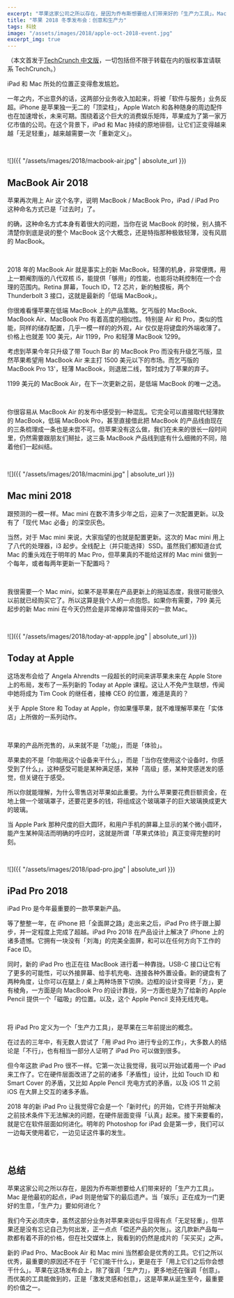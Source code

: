 ```yaml
---
excerpt: "苹果这家公司之所以存在，是因为乔布斯想要给人们带来好的「生产力工具」。Mac 是他最初的起点，iPad 则是他留下的最后遗产。当「娱乐」正在成为一门更好的生意，「生产力」要如何进化？"
title: "苹果 2018 冬季发布会：创意和生产力"
tags: 科技
image: "/assets/images/2018/apple-oct-2018-event.jpg"
excerpt_img: true
---
```


（本文首发于[TechCrunch 中文版](https://techcrunch.cn/)，一切包括但不限于转载在内的版权事宜请联系 TechCrunch。）

iPad 和 Mac 所处的位置正变得愈发尴尬。

一年之内，不出意外的话，这两部分业务收入加起来，将被「软件与服务」业务反超。iPhone 是苹果独一无二的「顶梁柱」，Apple Watch 和各种随身的周边配件也在加速增长，未来可期。围绕着这个巨大的消费娱乐矩阵，苹果成为了第一家万亿市值的公司。在这个背景下，iPad 和 Mac 持续的原地徘徊，让它们正变得越来越「无足轻重」，越来越需要一次「重新定义」。

<br>

![]({{ "/assets/images/2018/macbook-air.jpg" | absolute_url }})
## MacBook Air 2018
苹果再次用上 Air 这个名字，说明 MacBook / MacBook Pro，iPad / iPad Pro 这种命名方式已是「过去时」了。

的确，这种命名方式本身有着很大的问题，当你在说 MacBook 的时候，别人搞不清楚你到底是说的整个 MacBook 这个大概念，还是特指那种极致轻薄，没有风扇的 MacBook。

<br>

2018 年的 MacBook Air 就是事实上的新 MacBook，轻薄的机身，非常便携，用上一颗阉割版的八代双核 i5，能提供「够用」的性能，也能将功耗控制在一个合理的范围内。Retina 屏幕，Touch ID，T2 芯片，新的触摸板，两个 Thunderbolt 3 接口，这就是最新的「低端 MacBook」。

你很难看懂苹果在低端 MacBook 上的产品策略。乞丐版的 MacBook、MacBook Air、MacBook Pro 有着高度的相似性。特别是 Air 和 Pro，类似的性能，同样的储存配置，几乎一模一样的的外观，Air 仅仅是将键盘的外端收薄了。价格上也就差 100 美元，Air 1199，Pro 和轻薄 MacBook 1299。

考虑到苹果今年只升级了带 Touch Bar 的 MacBook Pro 而没有升级乞丐版，显然苹果希望用 MacBook Air 来主打 1500 美元以下的市场。而乞丐版的 MacBook Pro 13'，轻薄 MacBook，则退居二线，暂时成为了苹果的弃子。

1199 美元的 MacBook Air，在下一次更新之前，是低端 MacBook 的唯一之选。

<br>

你很容易从 MacBook Air 的发布中感受到一种混乱。它完全可以直接取代轻薄款的 MacBook，低端 MacBook Pro，甚至直接借此把 MacBook 的产品线由现在的三条梳理成一条也是未尝不可。但苹果没有这么做，我们在未来的很长一段时间里，仍然需要跟朋友们掰扯，这三条 MacBook 产品线到底有什么细微的不同，陪着他们一起纠结。

<br>

![]({{ "/assets/images/2018/macmini.jpg" | absolute_url }})
## Mac mini 2018
跟预测的一模一样。Mac mini 在数不清多少年之后，迎来了一次配置更新。以及有了「现代 Mac 必备」的深空灰色。

当然，对于 Mac mini 来说，大家指望的也就是配置更新。这次的 Mac mini 用上了八代的处理器，i3 起步。全线配上（并只能选择）SSD。虽然我们都知道台式 Mac 的重头戏在于明年的 Mac Pro，但苹果真的不能给这样的 Mac mini 做到一个每年，或者每两年更新一下配置吗？

<br>

我很需要一个 Mac mini，如果不是苹果在产品更新上的拖延态度，我很可能很久以前就已经购买它了。所以这算是我个人的一点抱怨。如果你有需要，799 美元起步的新 Mac mini 在今天仍然会是非常棒非常值得买的一款 Mac。

<br>

![]({{ "/assets/images/2018/today-at-appple.jpg" | absolute_url }})
## Today at Apple
这场发布会给了 Angela Ahrendts 一段超长的时间来讲苹果未来在 Apple Store 上的布局，发布了一系列新的 Today at Apple 课程。这让人不免产生联想，传闻中她将成为 Tim Cook 的继任者，接棒 CEO 的位置，难道是真的？

关于 Apple Store 和 Today at Apple，你如果懂苹果，就不难理解苹果在「实体店」上所做的一系列动作。

<br>

苹果的产品所兜售的，从来就不是「功能」，而是「体验」。

苹果卖的不是「你能用这个设备来干什么」，而是「当你在使用这个设备时，你感受到了什么」，这种感受可能是某种满足感，某种「高级」感，某种灵感迸发的感觉，但关键在于感受。

所以你就能理解，为什么零售店对苹果如此重要。为什么苹果要花费巨额资金，在地上做一个玻璃罩子，还要花更多的钱，将组成这个玻璃罩子的巨大玻璃换成更大的玻璃。

当 Apple Park 那种尺度的巨大圆环，和用户手机的屏幕上显示的某个微小圆环，能产生某种简洁而明确的呼应时，这就是所谓「苹果式体验」真正变得完整的时刻。

<br>

![]({{ "/assets/images/2018/ipad-pro.jpg" | absolute_url }})
## iPad Pro 2018
iPad Pro 是今年最重要的一款苹果新产品。

等了整整一年，在 iPhone 把「全面屏之路」走出来之后，iPad Pro 终于跟上脚步，并一定程度上完成了超越。iPad Pro 2018 在产品设计上解决了 iPhone 上的诸多遗憾。它拥有一块没有「刘海」的完美全面屏，和可以在任何方向下工作的 Face ID。

同时，新的 iPad Pro 也正在往 MacBook 进行着一种靠拢。USB-C 接口让它有了更多的可能性，可以外接屏幕、给手机充电、连接各种外置设备。新的键盘有了两种角度，让你可以在腿上 / 桌上两种场景下切换。边框的设计变得更「方」，更有棱角，一方面是向 MacBook Pro 的设计靠拢，另一方面也是为了给新的 Apple Pencil 提供一个「磁吸」的位置。以及，这个 Apple Pencil 支持无线充电。

<br>

将 iPad Pro 定义为一个「生产力工具」，是苹果在三年前提出的概念。

在过去的三年中，有无数人尝试了「用 iPad Pro 进行专业的工作」，大多数人的结论是「不行」，也有相当一部分人证明了 iPad Pro 可以做到很多。

但今年这款 iPad Pro 很不一样。它第一次让我觉得，我可以开始试着用一个 iPad 来工作了。它在硬件层面改进了之前的诸多「矛盾性」设计，比如 Touch ID 和 Smart Cover 的矛盾，又比如 Apple Pencil 充电方式的矛盾，以及 iOS 11 之前 iOS 在大屏上交互的诸多矛盾。

2018 年的新 iPad Pro 让我觉得它会是一个「新时代」的开始，它终于开始解决之前技术条件下无法解决的问题，在硬件层面变得「认真」起来。接下来要看的，就是它在软件层面如何进化。明年的 Photoshop for iPad 会是第一步，我们可以一边每天使用着它，一边见证这件事的发生。

<br>

## 总结
苹果这家公司之所以存在，是因为乔布斯想要给人们带来好的「生产力工具」。Mac 是他最初的起点，iPad 则是他留下的最后遗产。当「娱乐」正在成为一门更好的生意，「生产力」要如何进化？

我们今天必须庆幸，虽然这部分业务对苹果来说似乎显得有点「无足轻重」，但苹果还是没有忘记自己为何出发，正一点点「偿还产品的欠账」。这几款新产品每一款都有着不菲的价格，但在社交媒体上，我看到的仍然是成片的「买买买」之声。

新的 iPad Pro、MacBook Air 和 Mac mini 当然都会是优秀的工具。它们之所以优秀，最重要的原因还不在于「它们能干什么」，更是在于「用上它们之后你会想干什么」。苹果在这场发布会上，除了强调「生产力」，更多地还在强调「创意」。而优美的工具能做到的，正是「激发灵感和创意」，这是苹果从诞生至今，最重要的价值之一。